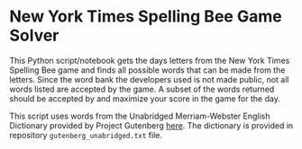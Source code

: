 # New York Times Spelling Bee Game Solver
This Python script/notebook gets the days letters from the New York Times Spelling Bee game and finds all possible words that can be made from the letters. Since the word bank the developers used is not made public, not all words listed are accepted by the game. A subset of the words returned should be accepted by and maximize your score in the game for the day.

This script uses words from the Unabridged Merriam-Webster English Dictionary provided by Project Gutenberg [here](https://www.gutenberg.org/cache/epub/29765/pg29765.txt). The dictionary is provided in repository `gutenberg_unabridged.txt` file.